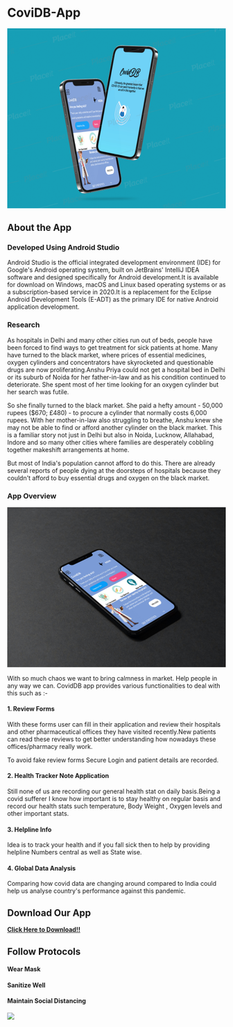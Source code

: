# CoviDB-App

![](app/src/main/res/mipmap-xxxhdpi/Capture1.PNG)


## About the App
### Developed Using Android Studio
Android Studio is the official integrated development environment (IDE) for Google's Android operating system, built on JetBrains' IntelliJ IDEA software and designed specifically for Android development.It is available for download on Windows, macOS and Linux based operating systems or as a subscription-based service in 2020.It is a replacement for the Eclipse Android Development Tools (E-ADT) as the primary IDE for native Android application development.
### Research
As hospitals in Delhi and many other cities run out of beds, people have been forced to find ways to get treatment for sick patients at home. Many have turned to the black market, where prices of essential medicines, oxygen cylinders and concentrators have skyrocketed and questionable drugs are now proliferating.Anshu Priya could not get a hospital bed in Delhi or its suburb of Noida for her father-in-law and as his condition continued to deteriorate. She spent most of her time looking for an oxygen cylinder but her search was futile.

So she finally turned to the black market. She paid a hefty amount - 50,000 rupees ($670; £480) - to procure a cylinder that normally costs 6,000 rupees. With her mother-in-law also struggling to breathe, Anshu knew she may not be able to find or afford another cylinder on the black market.
This is a familiar story not just in Delhi but also in Noida, Lucknow, Allahabad, Indore and so many other cities where families are desperately cobbling together makeshift arrangements at home.

But most of India's population cannot afford to do this. There are already several reports of people dying at the doorsteps of hospitals because they couldn't afford to buy essential drugs and oxygen on the black market.
### App Overview
![](app/src/main/res/mipmap-xxxhdpi/smartmockups_kp9bjp1y.jpg)

With so much chaos we want to bring calmness in market. Help people in any way we can. CovidDB app provides various functionalities to deal with this such as :-

#### 1. Review Forms
With these forms user can fill in their application and review their hospitals and other pharmaceutical offices they have visited recently.New patients can read these reviews to get better understanding how nowadays these offices/pharmacy really work.

To avoid fake review forms Secure Login and patient details are recorded.

#### 2. Health Tracker Note Application
Still none of us are recording our general health stat on daily basis.Being a covid sufferer I know how important is to stay healthy on regular basis and record our health stats such temperature, Body Weight , Oxygen levels and other important stats. 

#### 3. Helpline Info
Idea is to track your health and if you fall sick then to help by providing helpline Numbers central as well as State wise.

#### 4. Global Data Analysis
Comparing how covid data are changing around compared to India could help us analyse country's performance against this pandemic.


## Download Our App

<a href='https://drive.google.com/uc?export=download&id=1_84WM_VFDYBkuSWnDtLvGCNGVxqgaf3R'><b>Click Here to Download!!</b></a>

## Follow Protocols
#### Wear Mask
#### Sanitize Well
#### Maintain Social Distancing

![](app/src/main/res/mipmap-xxxhdpi/smartmockups_kp84g98c.jpg)

